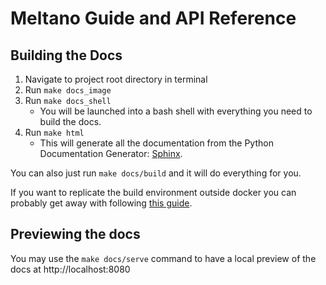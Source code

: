 # Meltano Guide and API Reference

## Building the Docs

1. Navigate to project root directory in terminal
1. Run `make docs_image`
1. Run `make docs_shell`
    - You will be launched into a bash shell with everything you need to build the docs.
1. Run `make html`
    - This will generate all the documentation from the Python Documentation Generator: [Sphinx](http://www.sphinx-doc.org/en/master/).

You can also just run `make docs/build` and it will do everything for you.

If you want to replicate the build environment outside docker you can probably
get away with following
[this guide](https://docs.readthedocs.io/en/latest/intro/getting-started-with-sphinx.html).

## Previewing the docs

You may use the `make docs/serve` command to have a local preview of the docs at http://localhost:8080
